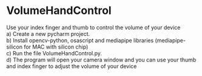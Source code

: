 # VolumeHandControl
Use your index finger and thumb to control the volume of your device<br />
a) Create a new pycharm project.<br />
b) Install opencv-python, osascript and mediapipe libraries (mediapipe-silicon for MAC with silicon chip)<br />
c) Run the file VolumeHandControl.py.<br />
d) The program will open your camera window and you can use your thumb and index finger to adjust the volume of your device<br />
